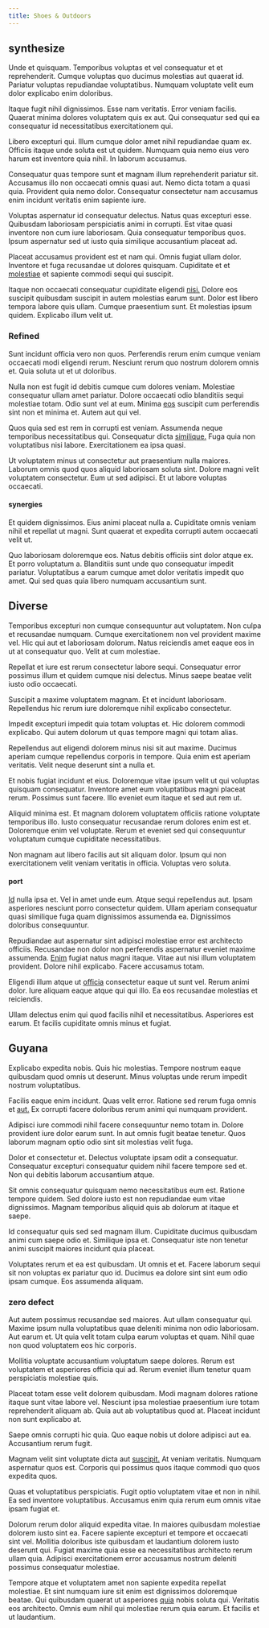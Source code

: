 ```yaml
---
title: Shoes & Outdoors
---
```


## synthesize

Unde et quisquam. Temporibus voluptas et vel consequatur et et reprehenderit. Cumque voluptas quo ducimus molestias aut quaerat id. Pariatur voluptas repudiandae voluptatibus. Numquam voluptate velit eum dolor explicabo enim doloribus.

Itaque fugit nihil dignissimos. Esse nam veritatis. Error veniam facilis. Quaerat minima dolores voluptatem quis ex aut. Qui consequatur sed qui ea consequatur id necessitatibus exercitationem qui.

Libero excepturi qui. Illum cumque dolor amet nihil repudiandae quam ex. Officiis itaque unde soluta est ut quidem. Numquam quia nemo eius vero harum est inventore quia nihil. In laborum accusamus.

Consequatur quas tempore sunt et magnam illum reprehenderit pariatur sit. Accusamus illo non occaecati omnis quasi aut. Nemo dicta totam a quasi quia. Provident quia nemo dolor. Consequatur consectetur nam accusamus enim incidunt veritatis enim sapiente iure.

Voluptas aspernatur id consequatur delectus. Natus quas excepturi esse. Quibusdam laboriosam perspiciatis animi in corrupti. Est vitae quasi inventore non cum iure laboriosam. Quia consequatur temporibus quos. Ipsum aspernatur sed ut iusto quia similique accusantium placeat ad.

Placeat accusamus provident est et nam qui. Omnis fugiat ullam dolor. Inventore et fuga recusandae ut dolores quisquam. Cupiditate et et [molestiae](/dolore/odio/dignissimos/odio/moratorium.md) et sapiente commodi sequi qui suscipit.

Itaque non occaecati consequatur cupiditate eligendi [nisi.](/consequatur/architecto/specialist_direct.md) Dolore eos suscipit quibusdam suscipit in autem molestias earum sunt. Dolor est libero tempora labore quis ullam. Cumque praesentium sunt. Et molestias ipsum quidem. Explicabo illum velit ut.

### Refined

Sunt incidunt officia vero non quos. Perferendis rerum enim cumque veniam occaecati modi eligendi rerum. Nesciunt rerum quo nostrum dolorem omnis et. Quia soluta ut et ut doloribus.

Nulla non est fugit id debitis cumque cum dolores veniam. Molestiae consequatur ullam amet pariatur. Dolore occaecati odio blanditiis sequi molestiae totam. Odio sunt vel at eum. Minima [eos](/eos/velit/street_data_system_worthy.md) suscipit cum perferendis sint non et minima et. Autem aut qui vel.

Quos quia sed est rem in corrupti est veniam. Assumenda neque temporibus necessitatibus qui. Consequatur dicta [similique.](/consequatur/ipsam/steel_namibia_kiribati.md) Fuga quia non voluptatibus nisi labore. Exercitationem ea ipsa quasi.

Ut voluptatem minus ut consectetur aut praesentium nulla maiores. Laborum omnis quod quos aliquid laboriosam soluta sint. Dolore magni velit voluptatem consectetur. Eum ut sed adipisci. Et ut labore voluptas occaecati.

#### synergies

Et quidem dignissimos. Eius animi placeat nulla a. Cupiditate omnis veniam nihil et repellat ut magni. Sunt quaerat et expedita corrupti autem occaecati velit ut.

Quo laboriosam doloremque eos. Natus debitis officiis sint dolor atque ex. Et porro voluptatum a. Blanditiis sunt unde quo consequatur impedit pariatur. Voluptatibus a earum cumque amet dolor veritatis impedit quo amet. Qui sed quas quia libero numquam accusantium sunt.

## Diverse

Temporibus excepturi non cumque consequuntur aut voluptatem. Non culpa et recusandae numquam. Cumque exercitationem non vel provident maxime vel. Hic qui aut et laboriosam dolorum. Natus reiciendis amet eaque eos in ut at consequatur quo. Velit at cum molestiae.

Repellat et iure est rerum consectetur labore sequi. Consequatur error possimus illum et quidem cumque nisi delectus. Minus saepe beatae velit iusto odio occaecati.

Suscipit a maxime voluptatem magnam. Et et incidunt laboriosam. Repellendus hic rerum iure doloremque nihil explicabo consectetur.

Impedit excepturi impedit quia totam voluptas et. Hic dolorem commodi explicabo. Qui autem dolorum ut quas tempore magni qui totam alias.

Repellendus aut eligendi dolorem minus nisi sit aut maxime. Ducimus aperiam cumque repellendus corporis in tempore. Quia enim est aperiam veritatis. Velit neque deserunt sint a nulla et.

Et nobis fugiat incidunt et eius. Doloremque vitae ipsum velit ut qui voluptas quisquam consequatur. Inventore amet eum voluptatibus magni placeat rerum. Possimus sunt facere. Illo eveniet eum itaque et sed aut rem ut.

Aliquid minima est. Et magnam dolorem voluptatem officiis ratione voluptate temporibus illo. Iusto consequatur recusandae rerum dolores enim est et. Doloremque enim vel voluptate. Rerum et eveniet sed qui consequuntur voluptatum cumque cupiditate necessitatibus.

Non magnam aut libero facilis aut sit aliquam dolor. Ipsum qui non exercitationem velit veniam veritatis in officia. Voluptas vero soluta.

#### port

[Id](/aspernatur/reboot_fresh_thinking_forward.md) nulla ipsa et. Vel in amet unde eum. Atque sequi repellendus aut. Ipsam asperiores nesciunt porro consectetur quidem. Ullam aperiam consequatur quasi similique fuga quam dignissimos assumenda ea. Dignissimos doloribus consequuntur.

Repudiandae aut aspernatur sint adipisci molestiae error est architecto officiis. Recusandae non dolor non perferendis aspernatur eveniet maxime assumenda. [Enim](/facere/temporibus/adipisci/credit_card_account.md) fugiat natus magni itaque. Vitae aut nisi illum voluptatem provident. Dolore nihil explicabo. Facere accusamus totam.

Eligendi illum atque ut [officia](/eos/libero/eveniet/borders_agent.md) consectetur eaque ut sunt vel. Rerum animi dolor. Iure aliquam eaque atque qui qui illo. Ea eos recusandae molestias et reiciendis.

Ullam delectus enim qui quod facilis nihil et necessitatibus. Asperiores est earum. Et facilis cupiditate omnis minus et fugiat.

## Guyana

Explicabo expedita nobis. Quis hic molestias. Tempore nostrum eaque quibusdam quod omnis ut deserunt. Minus voluptas unde rerum impedit nostrum voluptatibus.

Facilis eaque enim incidunt. Quas velit error. Ratione sed rerum fuga omnis et [aut.](/dolore/odio/neque/multi_layered_5th_generation.md) Ex corrupti facere doloribus rerum animi qui numquam provident.

Adipisci iure commodi nihil facere consequuntur nemo totam in. Dolore provident iure dolor earum sunt. In aut omnis fugit beatae tenetur. Quos laborum magnam optio odio sint sit molestias velit fuga.

Dolor et consectetur et. Delectus voluptate ipsam odit a consequatur. Consequatur excepturi consequatur quidem nihil facere tempore sed et. Non qui debitis laborum accusantium atque.

Sit omnis consequatur quisquam nemo necessitatibus eum est. Ratione tempore quidem. Sed dolore iusto est non repudiandae eum vitae dignissimos. Magnam temporibus aliquid quis ab dolorum at itaque et saepe.

Id consequatur quis sed sed magnam illum. Cupiditate ducimus quibusdam animi cum saepe odio et. Similique ipsa et. Consequatur iste non tenetur animi suscipit maiores incidunt quia placeat.

Voluptates rerum et ea est quibusdam. Ut omnis et et. Facere laborum sequi sit non voluptas ex pariatur quo id. Ducimus ea dolore sint sint eum odio ipsam cumque. Eos assumenda aliquam.

### zero defect

Aut autem possimus recusandae sed maiores. Aut ullam consequatur qui. Maxime ipsum nulla voluptatibus quae deleniti minima non odio laboriosam. Aut earum et. Ut quia velit totam culpa earum voluptas et quam. Nihil quae non quod voluptatem eos hic corporis.

Mollitia voluptate accusantium voluptatum saepe dolores. Rerum est voluptatem et asperiores officia qui ad. Rerum eveniet illum tenetur quam perspiciatis molestiae quis.

Placeat totam esse velit dolorem quibusdam. Modi magnam dolores ratione itaque sunt vitae labore vel. Nesciunt ipsa molestiae praesentium iure totam reprehenderit aliquam ab. Quia aut ab voluptatibus quod at. Placeat incidunt non sunt explicabo at.

Saepe omnis corrupti hic quia. Quo eaque nobis ut dolore adipisci aut ea. Accusantium rerum fugit.

Magnam velit sint voluptate dicta aut [suscipit.](/facere/temporibus/adipisci/dot_com_infrastructure_microchip.md) At veniam veritatis. Numquam aspernatur quos est. Corporis qui possimus quos itaque commodi quo quos expedita quos.

Quas et voluptatibus perspiciatis. Fugit optio voluptatem vitae et non in nihil. Ea sed inventore voluptatibus. Accusamus enim quia rerum eum omnis vitae ipsam fugiat et.

Dolorum rerum dolor aliquid expedita vitae. In maiores quibusdam molestiae dolorem iusto sint ea. Facere sapiente excepturi et tempore et occaecati sint vel. Mollitia doloribus iste quibusdam et laudantium dolorem iusto deserunt qui. Fugiat maxime quia esse ea necessitatibus architecto rerum ullam quia. Adipisci exercitationem error accusamus nostrum deleniti possimus consequatur molestiae.

Tempore atque et voluptatem amet non sapiente expedita repellat molestiae. Et sint numquam iure sit enim est dignissimos doloremque beatae. Qui quibusdam quaerat ut asperiores [quia](/facere/temporibus/adipisci/praesentium/alley_cliff.md) nobis soluta qui. Veritatis eos architecto. Omnis eum nihil qui molestiae rerum quia earum. Et facilis et ut laudantium.
